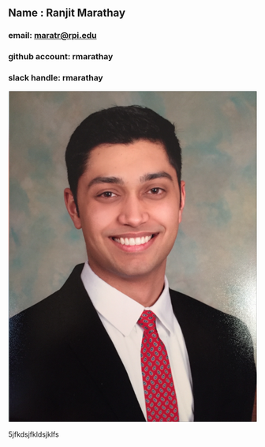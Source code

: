 
## Name : Ranjit Marathay

### email: maratr@rpi.edu

### github account: rmarathay

### slack handle: rmarathay


![Ranjit](images/ranjit.png)

5jfkdsjfkldsjklfs